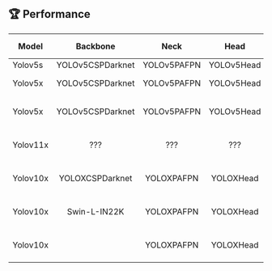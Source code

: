 ## 🏆 Performance 

|Model|Backbone|Neck|Head|Learning Method|Leaderborad mAP50|
|----|:----:|:----:|:----:|:----:|:----:|
|Yolov5s|YOLOv5CSPDarknet|YOLOv5PAFPN|YOLOv5Head|???|0.2438|
|Yolov5x|YOLOv5CSPDarknet|YOLOv5PAFPN|YOLOv5Head|Validation Set Split|0.3299|
|Yolov5x|YOLOv5CSPDarknet|YOLOv5PAFPN|YOLOv5Head|No Validation Split|0.4425|
|Yolov11x|???|???|???|No Validation Split|0.3715|
|Yolov10x|YOLOXCSPDarknet|YOLOXPAFPN|YOLOXHead|No Validation Split|0.4425|
|Yolov10x|Swin-L-IN22K|YOLOXPAFPN|YOLOXHead|No Validation Split||
|Yolov10x||YOLOXPAFPN|YOLOXHead|No Validation Split||


